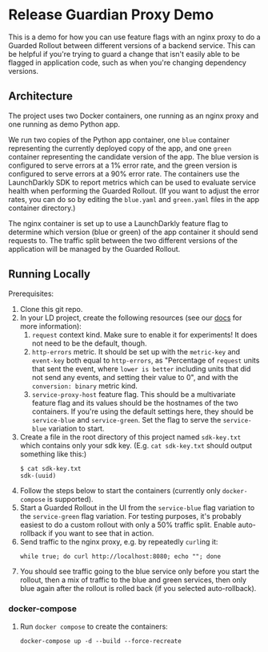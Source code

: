 # Release Guardian Proxy Demo

This is a demo for how you can use feature flags with an nginx proxy to do a
Guarded Rollout between different versions of a backend service. This can be
helpful if you're trying to guard a change that isn't easily able to be flagged
in application code, such as when you're changing dependency versions.


## Architecture

The project uses two Docker containers, one running as an nginx proxy and one
running as demo Python app.

We run two copies of the Python app container, one `blue` container representing
the currently deployed copy of the app, and one `green` container representing
the candidate version of the app. The blue version is configured to serve errors
at a 1% error rate, and the green version is configured to serve errors at a 90%
error rate. The containers use the LaunchDarkly SDK to report metrics which can
be used to evaluate service health when performing the Guarded Rollout. (If you
want to adjust the error rates, you can do so by editing the `blue.yaml` and
`green.yaml` files in the app container directory.)

The nginx container is set up to use a LaunchDarkly feature flag to determine
which version (blue or green) of the app container it should send requests to.
The traffic split between the two different versions of the application will be
managed by the Guarded Rollout.


## Running Locally

Prerequisites:

1. Clone this git repo.
1. In your LD project, create the following resources (see our
   [docs](rg-instructions) for more information):
    1. `request` context kind. Make sure to enable it for experiments! It does
       not need to be the default, though.
    1. `http-errors` metric. It should be set up with the `metric-key` and
       `event-key` both equal to `http-errors`, as "Percentage of `request`
       units that sent the event, where `lower is better` including units that
       did not send any events, and setting their value to 0", and with the
       `conversion: binary` metric kind.
    1. `service-proxy-host` feature flag. This should be a multivariate feature
       flag and its values should be the hostnames of the two containers. If
       you're using the default settings here, they should be `service-blue` and
       `service-green`. Set the flag to serve the `service-blue` variation to
       start.
1. Create a file in the root directory of this project named `sdk-key.txt` which
   contains only your sdk key. (E.g. `cat sdk-key.txt` should output something
   like this:)
   ```
   $ cat sdk-key.txt
   sdk-(uuid)
   ```
1. Follow the steps below to start the containers (currently only
   `docker-compose` is supported).
1. Start a Guarded Rollout in the UI from the `service-blue` flag variation to
   the `service-green` flag variation. For testing purposes, it's probably
   easiest to do a custom rollout with only a 50% traffic split. Enable
   auto-rollback if you want to see that in action.
1. Send traffic to the nginx proxy, e.g. by repeatedly `curl`ing it:
   ```
   while true; do curl http://localhost:8080; echo ""; done
   ```
1. You should see traffic going to the blue service only before you start the
   rollout, then a mix of traffic to the blue and green services, then only blue
   again after the rollout is rolled back (if you selected auto-rollback).


### docker-compose

1. Run `docker compose` to create the containers:
   ```
   docker-compose up -d --build --force-recreate
   ```

[rg-instructions]: https://launchdarkly.com/docs/home/releases/creating-guarded-rollouts
